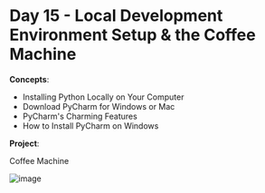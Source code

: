 # Day 15 - Local Development Environment Setup & the Coffee Machine

**Concepts**:
- Installing Python Locally on Your Computer
- Download PyCharm for Windows or Mac
- PyCharm's Charming Features
- How to Install PyCharm on Windows

**Project**:

Coffee Machine

![image](https://github.com/Snoower/100-days-of-code-python/assets/56703794/34bba2ca-2d19-43cf-87b6-46f143f5b602)
